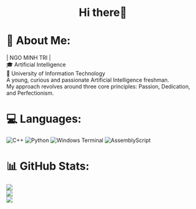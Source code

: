 <h1 align="center"> Hi there👋</h1> 

# 💫 About Me:
| NGO MINH TRI |                                                    <br>🎓 Artificial Intelligence          <br>🏢 University of Information Technology<br>A young, curious and passionate Artificial Intelligence freshman.<br>My approach revolves around three core principles: Passion, Dedication, and Perfectionism.


# 💻 Languages:
![C++](https://img.shields.io/badge/c++-%2300599C.svg?style=for-the-badge&logo=c%2B%2B&logoColor=white) ![Python](https://img.shields.io/badge/python-3670A0?style=for-the-badge&logo=python&logoColor=ffdd54) ![Windows Terminal](https://img.shields.io/badge/Windows%20Terminal-%234D4D4D.svg?style=for-the-badge&logo=windows-terminal&logoColor=white) ![AssemblyScript](https://img.shields.io/badge/assembly%20script-%23000000.svg?style=for-the-badge&logo=assemblyscript&logoColor=white)
# 📊 GitHub Stats:
![](https://github-readme-stats.vercel.app/api?username=chisngooo&theme=dark&hide_border=true&include_all_commits=true&count_private=false)<br/>
![](https://github-readme-streak-stats.herokuapp.com/?user=chisngooo&theme=dark&hide_border=true)<br/>
![](https://github-readme-stats.vercel.app/api/top-langs/?username=chisngooo&theme=dark&hide_border=true&include_all_commits=true&count_private=false&layout=compact)
